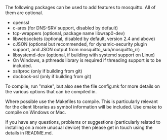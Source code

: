 The following packages can be used to add features to mosquitto. All of them
are optional.

* openssl
* c-ares (for DNS-SRV support, disabled by default)
* tcp-wrappers (optional, package name libwrap0-dev)
* libwebsockets (optional, disabled by default, version 2.4 and above)
* cJSON (optional but recommended, for dynamic-security plugin support, and
  JSON output from mosquitto_sub/mosquitto_rr)
* libsystemd-dev (optional, if building with systemd support on Linux)
* On Windows, a pthreads library is required if threading support is to be
  included.
* xsltproc (only if building from git)
* docbook-xsl (only if building from git)

To compile, run "make", but also see the file config.mk for more details on the
various options that can be compiled in.

Where possible use the Makefiles to compile. This is particularly relevant for
the client libraries as symbol information will be included. Use cmake to
compile on Windows or Mac.

If you have any questions, problems or suggestions (particularly related to
installing on a more unusual device) then please get in touch using the details
in README.md.
